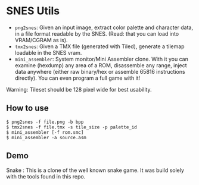# SNES Utils

* `png2snes`: Given an input image, extract color palette and character data, in a file format readable by the SNES. (Read: that you can load into VRAM/CGRAM as is).
* `tmx2snes`: Given a TMX file (generated with Tiled), generate a tilemap loadable in the SNES vram.
* `mini_assembler`: System monitor/Mini Assembler clone. With it you can examine (hexdump) any area of a ROM, disassemble any range, inject data anywhere (either raw binary/hex or assemble 65816 instructions directly). You can even program a full game with it!

Warning: Tileset should be 128 pixel wide for best usability.

## How to use

```
$ png2snes -f file.png -b bpp
$ tmx2snes -f file.tmx -s tile_size -p palette_id
$ mini_assembler [-f rom.smc]
$ mini_assembler -a source.asm
```

## Demo

Snake : This is a clone of the well known snake game. It was build solely with the tools found in this repo.
